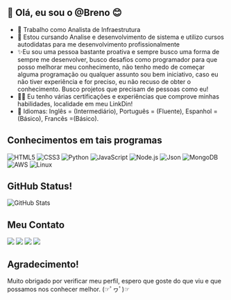 ## 👋 Olá, eu sou o @Breno 😊
- 👀 Trabalho como Analista de Infraestrutura
- 🌱 Estou cursando Analise e desenvolvimento de sistema e utilizo cursos autodidatas para me desenvolvimento profissionalmente
- ✨Eu sou uma pessoa bastante proativa e sempre busco uma forma de sempre me desenvolver, busco desafios como programador para que posso melhorar meu conhecimento,
   não tenho medo de começar alguma programação ou qualquer assunto sou bem iniciativo, caso eu não tiver experiência e for preciso, eu não recuso de obter o conhecimento. Busco projetos que precisam de pessoas como eu!
- 👨‍🎓 Eu tenho várias certificações e experiências que comprove minhas habilidades, localidade em meu LinkDin!
- 👅 Idiomas: Inglês = (Intermediário), Português = (Fluente), Espanhol = (Básico), Francês =(Básico).




## Conhecimentos em tais programas 

![HTML5](https://img.shields.io/badge/HTML5-E34F26?style=for-the-badge&logo=HTML5&logoColor=white)
![CSS3](https://img.shields.io/badge/CSS3-purple?style=for-the-badge&logo=css3&logoColor=white)
![Python](https://img.shields.io/badge/Python-blue?style=for-the-badge&logo=Python&logoColor=white)
![JavaScript](https://img.shields.io/badge/JavaScript-yellow?style=for-the-badge&logo=JavaScript&logoColor=white)
![Node.js](https://img.shields.io/badge/Node.js-green?style=for-the-badge&logo=Node.js&logoColor=white)
![Json](https://img.shields.io/badge/Json-black?style=for-the-badge&logo=Json&logoColor=yellow)
![MongoDB](https://img.shields.io/badge/MongoDB-black?style=for-the-badge&logo=MongoDB&logoColor=green)
![AWS](https://img.shields.io/badge/AWS-yellow?style=for-the-badge&logo=amazon&logoColor=black)
![Linux](https://img.shields.io/badge/Linux-yellow?style=for-the-badge&logo=Linux&logoColor=black)

## GitHub Status!

![GitHub Stats](https://github-readme-stats.vercel.app/api?username=B-Tiemer&theme=tokyonight&bg_color=000&border_color=30A3DC&show_icons=true&icon_color=30A3DC&title_color=E94D5F&text_color=FFF)


 ## Meu Contato
<div> 
 
  <a href="https://instagram.com/Breno_tiemer" target="_blank"><img src="https://img.shields.io/badge/-Instagram-%23E4405F?style=for-the-badge&logo=instagram&logoColor=white" target="_blank"></a>
 <a href="https://discord.gg/Brenotech#0785" target="_blank"><img src="https://img.shields.io/badge/Discord-7289DA?style=for-the-badge&logo=discord&logoColor=white" target="_blank"></a> 
  <a href = "mailto:brenohenriquetiemer14@gmail.com"><img src="https://img.shields.io/badge/-Gmail-%23333?style=for-the-badge&logo=gmail&logoColor=white" target="_blank"></a>
  <a href="https://www.linkedin.com/in/breno-tiemer-47126a24a/" target="_blank"><img src="https://img.shields.io/badge/-LinkedIn-%230077B5?style=for-the-badge&logo=linkedin&logoColor=white" target="_blank"></a> 
  
</div>

## Agradecimento!

Muito obrigado por verificar meu perfil, espero que goste do que viu e que possamos nos conhecer melhor. (☞ﾟヮﾟ)☞
